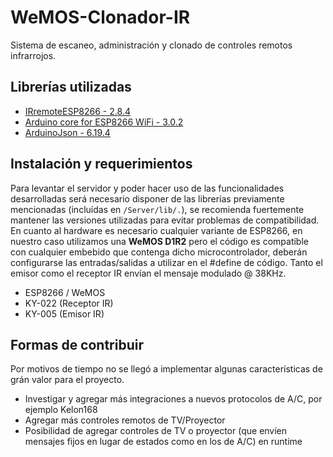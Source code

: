 # WeMOS-Clonador-IR
Sistema de escaneo, administración y clonado de controles remotos infrarrojos.

## Librerías utilizadas
- [IRremoteESP8266 - 2.8.4](https://github.com/crankyoldgit/IRremoteESP8266)
- [Arduino core for ESP8266 WiFi - 3.0.2](https://github.com/esp8266/Arduino)
- [ArduinoJson - 6.19.4](https://github.com/bblanchon/ArduinoJson)


## Instalación y requerimientos
Para levantar el servidor y poder hacer uso de las funcionalidades desarrolladas será necesario disponer de las librerías previamente mencionadas (incluídas en `/Server/lib/.`), se recomienda fuertemente mantener las versiones utilizadas para evitar problemas de compatibilidad.
En cuanto al hardware es necesario cualquier variante de ESP8266, en nuestro caso utilizamos una **WeMOS D1R2** pero el código es compatible con cualquier embebido que contenga dicho microcontrolador, deberán configurarse las entradas/salidas a utilizar en el #define de código.
Tanto el emisor como el receptor IR envían el mensaje modulado @ 38KHz.

- ESP8266 / WeMOS
- KY-022 (Receptor IR)
- KY-005 (Emisor IR)


## Formas de contribuir
Por motivos de tiempo no se llegó a implementar algunas características de grán valor para el proyecto.
- Investigar y agregar más integraciones a nuevos protocolos de A/C, por ejemplo Kelon168
- Agregar más controles remotos de TV/Proyector
- Posibilidad de agregar controles de TV o proyector (que envíen mensajes fijos en lugar de estados como en los de A/C) en runtime
